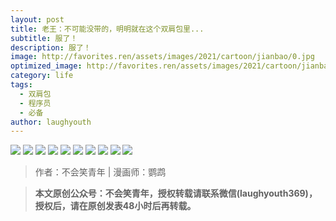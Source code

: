 ```yaml
---
layout: post
title: 老王：不可能没带的，明明就在这个双肩包里...
subtitle: 服了！
description: 服了！
image: http://favorites.ren/assets/images/2021/cartoon/jianbao/0.jpg
optimized_image: http://favorites.ren/assets/images/2021/cartoon/jianbao/0.jpg
category: life
tags:
  - 双肩包
  - 程序员
  - 必备
author: laughyouth
---
```



![](http://favorites.ren/assets/images/2021/cartoon/jianbao/640.jpeg)
![](http://favorites.ren/assets/images/2021/cartoon/jianbao/640-1.jpeg)
![](http://favorites.ren/assets/images/2021/cartoon/jianbao/640-2.jpeg)
![](http://favorites.ren/assets/images/2021/cartoon/jianbao/640-3.jpeg)
![](http://favorites.ren/assets/images/2021/cartoon/jianbao/640-4.jpeg)
![](http://favorites.ren/assets/images/2021/cartoon/jianbao/640-5.jpeg)
![](http://favorites.ren/assets/images/2021/cartoon/jianbao/640-6.jpeg)
![](http://favorites.ren/assets/images/2021/cartoon/jianbao/640-7.jpeg)
![](http://favorites.ren/assets/images/2021/cartoon/jianbao/640-8.jpeg)
![](http://favorites.ren/assets/images/2021/cartoon/jianbao/640-9.jpeg)



>作者：不会笑青年 | 漫画师：鹦鹉

>**本文原创公众号：不会笑青年，授权转载请联系微信(laughyouth369)，授权后，请在原创发表48小时后再转载。**
